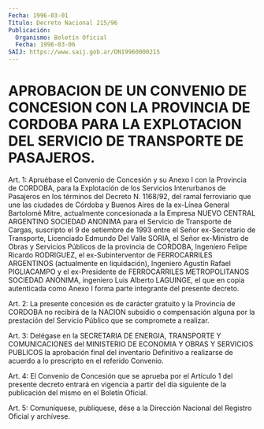 ```yaml
---
Fecha: 1996-03-01
Título: Decreto Nacional 215/96
Publicación:
  Organismo: Boletín Oficial
  Fecha: 1996-03-06
SAIJ: https://www.saij.gob.ar/DN19960000215
---
```

# APROBACION DE UN CONVENIO DE CONCESION CON LA PROVINCIA DE CORDOBA PARA LA EXPLOTACION DEL SERVICIO DE TRANSPORTE DE PASAJEROS.

<a id="1"></a>
Art. 1: Apruébase el Convenio de Concesión y su Anexo I con la Provincia  de  CORDOBA,  para  la  Explotación   de  los  Servicios Interurbanos  de Pasajeros en los términos del Decreto  N. 1168/92, del ramal ferroviario  que  une  las  ciudades  de Córdoba y Buenos Aires    de   la  ex-Línea  General  Bartolomé  Mitre,  actualmente concesionada a  la Empresa NUEVO CENTRAL ARGENTINO SOCIEDAD ANONIMA para el Servicio  de  Transporte  de  Cargas,  suscripto  el  9  de setiembre  de  1993  entre  el  Señor  ex-Secretario de Transporte, Licenciado Edmundo Del Valle SORIA, el Señor ex-Ministro de Obras y Servicios  Públicos  de la provincia de CORDOBA,  Ingeniero  Felipe Ricardo RODRIGUEZ, el ex-Subinterventor de FERROCARRILES ARGENTINOS (actualmente en liquidación),  Ingeniero Agustín Rafael PIGLIACAMPO y  el  ex-Presidente  de  FERROCARRILES    METROPOLITANOS  SOCIEDAD ANONIMA,  ingeniero  Luis  Alberto  LAGUINGE,  el    que  en  copia autenticada  como  Anexo  I  forma  parte  integrante  del presente decreto.

<a id="2"></a>
Art.  2:  La  presente  concesión  es  de carácter gratuito y  la Provincia de CORDOBA no recibirá de la NACION subsidio o compensación alguna por la prestación del  Servicio  Público que se compromete a realizar.

<a id="3"></a>
Art.  3:  Delégase  en  la  SECRETARIA  DE ENERGIA, TRANSPORTE  Y COMUNICACIONES  del  MINISTERIO  DE ECONOMIA Y  OBRAS  Y  SERVICIOS PUBLICOS la aprobación final del inventario Definitivo a realizarse de acuerdo a lo prescripto en el referido Convenio.

<a id="4"></a>
Art. 4: El Convenio de Concesión  que se aprueba por el Artículo 1 del presente decreto entrará en vigencia a partir del día siguiente de la publicación del mismo en el Boletín Oficial.

<a id="5"></a>
Art. 5: Comuníquese, publíquese, dése  a la Dirección Nacional del Registro Oficial y archívese.